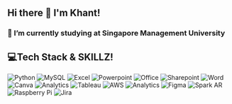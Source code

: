 ## Hi there 👋 I'm Khant!
### 🔭 I’m currently studying at Singapore Management University
## 💻Tech Stack & SKILLZ! <img src = "https://media2.giphy.com/media/QssGEmpkyEOhBCb7e1/giphy.gif?cid=ecf05e47a0n3gi1bfqntqmob8g9aid1oyj2wr3ds3mg700bl&rid=giphy.gif" width = 16px> 
 ![Python](https://img.shields.io/badge/Python-14354C?style=for-the-badge&logo=python&logoColor=white) ![MySQL](https://img.shields.io/badge/MySQL-00000F?style=for-the-badge&logo=mysql&logoColor=white) ![Excel](https://img.shields.io/badge/Microsoft_Excel-217346?style=for-the-badge&logo=microsoft-excel&logoColor=white) ![Powerpoint](https://img.shields.io/badge/Microsoft_PowerPoint-B7472A?style=for-the-badge&logo=microsoft-powerpoint&logoColor=white) ![Office](https://img.shields.io/badge/Microsoft_Office-D83B01?style=for-the-badge&logo=microsoft-office&logoColor=white)     ![Sharepoint](https://img.shields.io/badge/Microsoft_SharePoint-0078D4?style=for-the-badge&logo=microsoft-sharepoint&logoColor=white) ![Word](https://img.shields.io/badge/Microsoft_Word-2B579A?style=for-the-badge&logo=microsoft-word&logoColor=white) ![Canva](https://img.shields.io/badge/Canva-%2300C4CC.svg?style=for-the-badge&logo=Canva&logoColor=white) ![Analytics](https://img.shields.io/badge/Google%20Analytics-E37400?style=for-the-badge&logo=google%20analytics&logoColor=white)     ![Tableau](https://img.shields.io/badge/Tableau-E97627?style=for-the-badge&logo=Tableau&logoColor=white) ![AWS](https://img.shields.io/badge/Amazon_AWS-FF9900?style=for-the-badge&logo=amazonaws&logoColor=white) ![Analytics](https://img.shields.io/badge/Google%20Analytics-E37400?style=for-the-badge&logo=google%20analytics&logoColor=white) ![Figma](https://img.shields.io/badge/Figma-F24E1E?style=for-the-badge&logo=figma&logoColor=white) ![Spark AR](https://img.shields.io/badge/Spark%20AR-FF5C83?style=for-the-badge&logo=SparkAR&logoColor=white) ![Raspberry Pi](https://img.shields.io/badge/Raspberry%20Pi-A22846?style=for-the-badge&logo=Raspberry%20Pi&logoColor=white) ![Jira](https://img.shields.io/badge/Jira-0052CC?style=for-the-badge&logo=Jira&logoColor=white)

<!--
**khantminnaing/khantminnaing** is a ✨ _special_ ✨ repository because its `README.md` (this file) appears on your GitHub profile.

Here are some ideas to get you started:

- 🔭 I’m currently working on ...
- 🌱 I’m currently learning ...
- 👯 I’m looking to collaborate on ...
- 🤔 I’m looking for help with ...
- 💬 Ask me about ...
- 📫 How to reach me: ...
- 😄 Pronouns: ...
- ⚡ Fun fact: ...

-->
